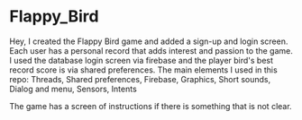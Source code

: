 # Flappy_Bird
Hey,
I created the Flappy Bird game and added a sign-up and login screen.
Each user has a personal record that adds interest and passion to the game.
I used the database login screen via firebase and the player bird's best record score is via shared preferences.
The main elements I used in this repo:
Threads, 
 Shared preferences,
 Firebase,
 Graphics,
 Short sounds, 
 Dialog and menu,
 Sensors,
 Intents

The game has a screen of instructions if there is something that is not clear.
